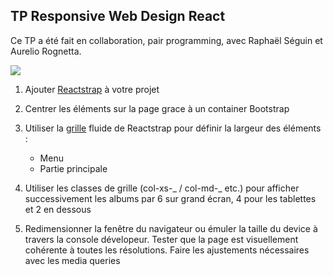 ## **TP Responsive Web Design React**

Ce TP a été fait en collaboration, pair programming, avec Raphaël Séguin et Aurelio Rognetta.

![](img/exemple.gif)

1. Ajouter [Reactstrap](https://reactstrap.github.io/) à votre projet

2. Centrer les éléments sur la page grace à un container Bootstrap

3. Utiliser la [grille](https://reactstrap.github.io/components/layout/) fluide de Reactstrap pour définir la largeur des éléments :

   - Menu
   - Partie principale

4. Utiliser les classes de grille (col-xs-_ / col-md-_ etc.) pour afficher successivement les albums par 6 sur grand écran, 4 pour les tablettes et 2 en dessous

5. Redimensionner la fenêtre du navigateur ou émuler la taille du device à travers la console dévelopeur. Tester que la page est visuellement cohérente à toutes les résolutions. Faire les ajustements nécessaires avec les media queries

